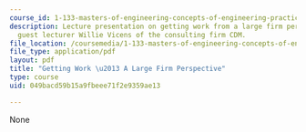 ```yaml
---
course_id: 1-133-masters-of-engineering-concepts-of-engineering-practice-fall-2007
description: Lecture presentation on getting work from a large firm perspective by
  guest lecturer Willie Vicens of the consulting firm CDM.
file_location: /coursemedia/1-133-masters-of-engineering-concepts-of-engineering-practice-fall-2007/049bacd59b15a9fbeee71f2e9359ae13_lec_04_wv.pdf
file_type: application/pdf
layout: pdf
title: "Getting Work \u2013 A Large Firm Perspective"
type: course
uid: 049bacd59b15a9fbeee71f2e9359ae13

---
```

None